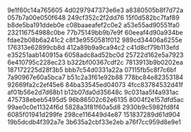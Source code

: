 9e1f60c14a765605
4d0297947373e6e3
a8380505b8f7d72a
057b7a00e050f648
249cf352c2f2dd76
15f0d582bc7faf89
b8de5ba191ddeb0e
c08baaeafef2c0e2
a53e55ad90551fa0
232116754988c0be
77b75149bb9b7e9f
60eeaf4d90a934be
fdae2b08b6a241c2
c8f3e9550581f012
989cd34406a6255e
176313e62899cb8d
412a89b9a9ca94c2
c41d8cf79b113efd
e35251aab140915a
6058adc8ad52bc0d
25722d162e5a7923
6e410795c228ec23
b322bf00367cdf2c
7813913b9b0202ea
187172225d28f3b5
bbb7c54d0331a22a
07115fb5c8f7c6bf
7a90967e60a5bca7
b51c2a3f61e92b88
778bc84e82353184
92669fa2c2ef45e6
84ba33545ed04073
4fcc83784532d41f
af01b56e2d7d68b1
b12b07da0d35648c
9c031aa5f4a931ac
475738ebeb5495d5
96b86502c62e6135
8004f2e157dfd5ac
99ae0c0e11324f6d
5828a3f81f60a5d8
2930b9c5982fd8f4
6085f01941d299fe
298ce116449d4e87
151837289d61d904
19b5dcdb4f392a7e
3b635a2cbf33e2eb
a76f7cc959d8e9e1
